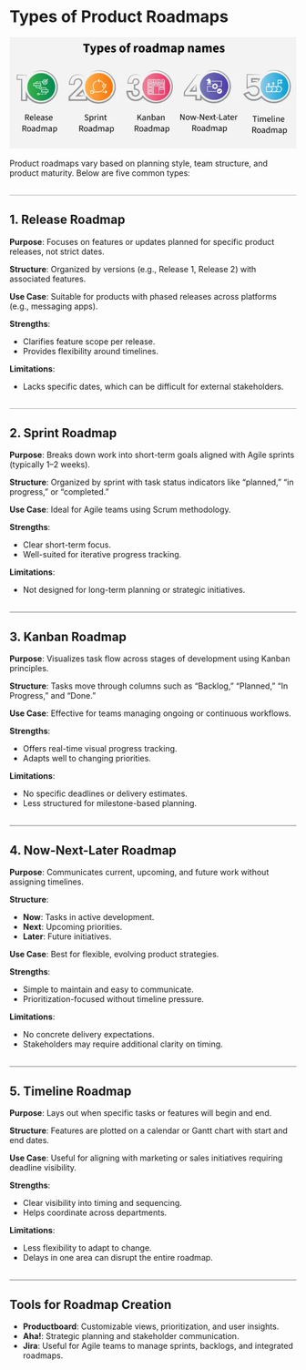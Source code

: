 <style>
  hr.section-break {
    border: none;
    height: 3px;
    background: linear-gradient(to right, #4b6cb7, #182848);
    margin: 40px 0;
    border-radius: 2px;
  }

  hr.topic-divider {
    border: none;
    height: 1.5px;
    background-color: #888;
    margin: 30px 0;
    opacity: 0.6;
  }

  hr.soft-line {
    border: none;
    height: 1px;
    background-color: #ccc;
    margin: 20px 0;
    opacity: 0.5;
  }
</style>

# Types of Product Roadmaps

![Roadmaps](Images/roadmap.png)

Product roadmaps vary based on planning style, team structure, and product maturity. Below are five common types:

<hr class="topic-divider">

## 1. Release Roadmap

**Purpose**: Focuses on features or updates planned for specific product releases, not strict dates.

**Structure**: Organized by versions (e.g., Release 1, Release 2) with associated features.

**Use Case**: Suitable for products with phased releases across platforms (e.g., messaging apps).

**Strengths**:
- Clarifies feature scope per release.
- Provides flexibility around timelines.

**Limitations**:
- Lacks specific dates, which can be difficult for external stakeholders.

<hr class="topic-divider">

## 2. Sprint Roadmap

**Purpose**: Breaks down work into short-term goals aligned with Agile sprints (typically 1–2 weeks).

**Structure**: Organized by sprint with task status indicators like “planned,” “in progress,” or “completed.”

**Use Case**: Ideal for Agile teams using Scrum methodology.

**Strengths**:
- Clear short-term focus.
- Well-suited for iterative progress tracking.

**Limitations**:
- Not designed for long-term planning or strategic initiatives.

<hr class="topic-divider">

## 3. Kanban Roadmap

**Purpose**: Visualizes task flow across stages of development using Kanban principles.

**Structure**: Tasks move through columns such as “Backlog,” “Planned,” “In Progress,” and “Done.”

**Use Case**: Effective for teams managing ongoing or continuous workflows.

**Strengths**:
- Offers real-time visual progress tracking.
- Adapts well to changing priorities.

**Limitations**:
- No specific deadlines or delivery estimates.
- Less structured for milestone-based planning.

<hr class="topic-divider">

## 4. Now-Next-Later Roadmap

**Purpose**: Communicates current, upcoming, and future work without assigning timelines.

**Structure**:
- **Now**: Tasks in active development.
- **Next**: Upcoming priorities.
- **Later**: Future initiatives.

**Use Case**: Best for flexible, evolving product strategies.

**Strengths**:
- Simple to maintain and easy to communicate.
- Prioritization-focused without timeline pressure.

**Limitations**:
- No concrete delivery expectations.
- Stakeholders may require additional clarity on timing.

<hr class="topic-divider">

## 5. Timeline Roadmap

**Purpose**: Lays out when specific tasks or features will begin and end.

**Structure**: Features are plotted on a calendar or Gantt chart with start and end dates.

**Use Case**: Useful for aligning with marketing or sales initiatives requiring deadline visibility.

**Strengths**:
- Clear visibility into timing and sequencing.
- Helps coordinate across departments.

**Limitations**:
- Less flexibility to adapt to change.
- Delays in one area can disrupt the entire roadmap.

<hr class="topic-divider">

## Tools for Roadmap Creation

- **Productboard**: Customizable views, prioritization, and user insights.
- **Aha!**: Strategic planning and stakeholder communication.
- **Jira**: Useful for Agile teams to manage sprints, backlogs, and integrated roadmaps.
